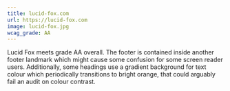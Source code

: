 ```yaml
---
title: lucid-fox.com
url: https://lucid-fox.com
image: lucid-fox.jpg
wcag_grade: AA
---
```


Lucid Fox meets grade AA overall. The footer is contained inside another footer landmark which might cause some confusion for some screen reader users. Additionally, some headings use a gradient background for text colour which periodically transitions to bright orange, that could arguably fail an audit on colour contrast.
